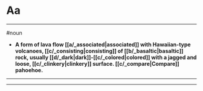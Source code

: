 # Aa
---
#noun
- **A form of lava flow [[a/_associated|associated]] with Hawaiian-type volcanoes, [[c/_consisting|consisting]] of [[b/_basaltic|basaltic]] rock, usually [[d/_dark|dark]]-[[c/_colored|colored]] with a jagged and loose, [[c/_clinkery|clinkery]] surface. [[c/_compare|Compare]] pahoehoe.**
---
---
